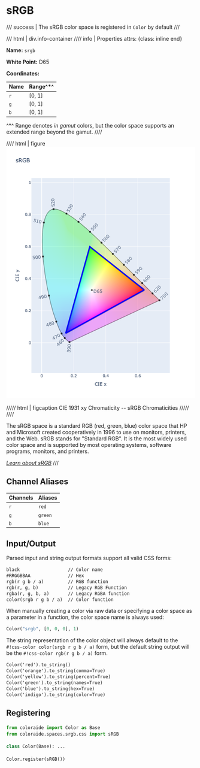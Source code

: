 # sRGB

/// success | The sRGB color space is registered in `Color` by default
///

/// html | div.info-container
//// info | Properties
    attrs: {class: inline end}

**Name:** `srgb`

**White Point:** D65

**Coordinates:**

Name | Range^\*^
---- | -----
`r`  | [0, 1]
`g`  | [0, 1]
`b`  | [0, 1]

^\*^ Range denotes _in gamut_ colors, but the color space supports an extended range beyond the gamut.
////

//// html | figure
![sRGB](../images/srgb.png)

///// html | figcaption
CIE 1931 xy Chromaticity -- sRGB Chromaticities
/////
////

The sRGB space is a standard RGB (red, green, blue) color space that HP and Microsoft created cooperatively in 1996 to
use on monitors, printers, and the Web. sRGB stands for "Standard RGB". It is the most widely used color space and is
supported by most operating systems, software programs, monitors, and printers.

_[Learn about sRGB](https://en.wikipedia.org/wiki/SRGB)_
///

## Channel Aliases

Channels | Aliases
-------- | -------
`r`      | `red`
`g`      | `green`
`b`      | `blue`

## Input/Output

Parsed input and string output formats support all valid CSS forms:

```css-color
black                  // Color name
#RRGGBBAA              // Hex
rgb(r g b / a)         // RGB function
rgb(r, g, b)           // Legacy RGB Function
rgba(r, g, b, a)       // Legacy RGBA function
color(srgb r g b / a)  // Color function
```

When manually creating a color via raw data or specifying a color space as a parameter in a function, the color
space name is always used:

```py
Color("srgb", [0, 0, 0], 1)
```
The string representation of the color object will always default to the `#!css-color color(srgb r g b / a)`
form, but the default string output will be the `#!css-color rgb(r g b / a)` form.

```playground
Color('red').to_string()
Color('orange').to_string(comma=True)
Color('yellow').to_string(percent=True)
Color('green').to_string(names=True)
Color('blue').to_string(hex=True)
Color('indigo').to_string(color=True)
```

## Registering

```py
from coloraide import Color as Base
from coloraide.spaces.srgb.css import sRGB

class Color(Base): ...

Color.register(sRGB())
```
